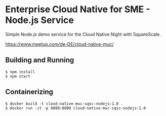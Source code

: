 # Enterprise Cloud Native for SME - Node.js Service

Simple Node.js demo service for the Cloud Native Night with SquareScale.

https://www.meetup.com/de-DE/cloud-native-muc/

## Building and Running

```
$ npm install
$ npm start
```

## Containerizing

```
$ docker build -t cloud-native-muc-sqsc-nodejs:1.0 .
$ docker run -it -p 8080:8080 cloud-native-muc-sqsc-nodejs:1.0
```
